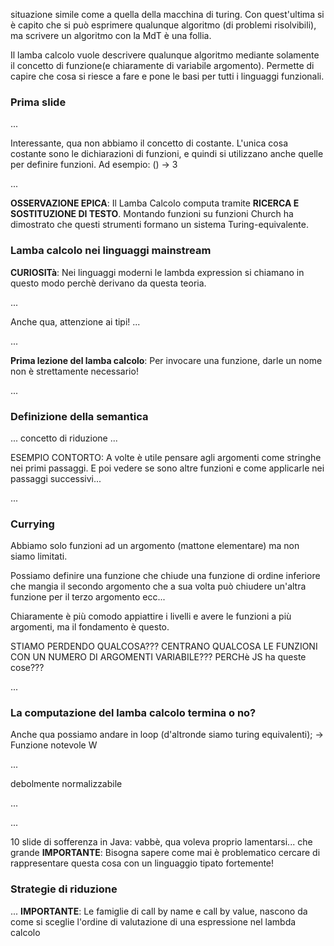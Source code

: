 situazione simile come a quella della macchina di turing. Con quest'ultima si è capito che si può esprimere qualunque algoritmo (di problemi risolvibili), ma scrivere un algoritmo con la MdT è una follia. 

Il lamba calcolo vuole descrivere qualunque algoritmo mediante solamente il concetto di funzione(e chiaramente di variabile argomento). Permette di capire che cosa si riesce a fare e pone le basi per tutti i linguaggi funzionali.


### Prima slide
...

Interessante, qua non abbiamo il concetto di costante. L'unica cosa costante sono le dichiarazioni di funzioni, e quindi si utilizzano anche quelle per definire funzioni. Ad esempio: () -> 3

...

**OSSERVAZIONE EPICA**: Il Lamba Calcolo computa tramite **RICERCA E SOSTITUZIONE DI TESTO**. Montando funzioni su funzioni Church ha dimostrato che questi strumenti formano un sistema Turing-equivalente.



### Lamba calcolo nei linguaggi mainstream

**CURIOSITà**: Nei linguaggi moderni le lambda expression si chiamano in questo modo perchè derivano da questa teoria.

...

Anche qua, attenzione ai tipi! ...

...

**Prima lezione del lamba calcolo**: Per invocare una funzione, darle un nome non è strettamente necessario!

...

### Definizione della semantica

... concetto di riduzione ...

ESEMPIO CONTORTO: A volte è utile pensare agli argomenti come stringhe nei primi passaggi. E poi vedere se sono altre funzioni e come applicarle nei passaggi successivi...

...

### Currying
Abbiamo solo funzioni ad un argomento (mattone elementare) ma non siamo limitati. 

Possiamo definire una funzione che chiude una funzione di ordine inferiore che mangia il secondo argomento che a sua volta può chiudere un'altra funzione per il terzo argomento ecc...

Chiaramente è più comodo appiattire i livelli e avere le funzioni a più argomenti, ma il fondamento è questo.

STIAMO PERDENDO QUALCOSA??? CENTRANO QUALCOSA LE FUNZIONI CON UN NUMERO DI ARGOMENTI VARIABILE???
PERCHè JS ha queste cose???

...

### La computazione del lamba calcolo termina o no?

Anche qua possiamo andare in loop (d'altronde siamo turing equivalenti); -> Funzione notevole W

...

debolmente normalizzabile

...

...

10 slide di sofferenza in Java: vabbè, qua voleva proprio lamentarsi... che grande
**IMPORTANTE**: Bisogna sapere come mai è problematico cercare di rappresentare questa cosa con un linguaggio tipato fortemente!


### Strategie di riduzione
...
**IMPORTANTE**: Le famiglie di call by name e call by value, nascono da come si sceglie l'ordine di valutazione di una espressione nel lambda calcolo  